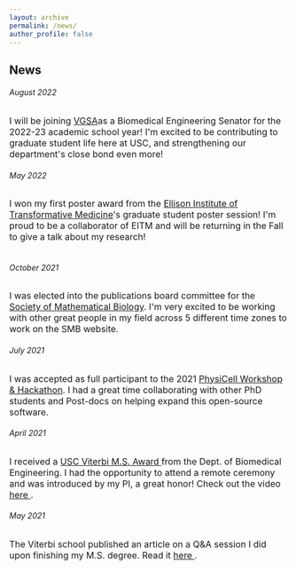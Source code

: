 ```yaml
---
layout: archive
permalink: /news/
author_profile: false
---
```

<h2 class="remove-whitespace">News</h2>

<h6 class="remove-whitespace">August 2022</h6>
<p style="font-size:16px">I will be joining <a href="https://vgsa.usc.edu/">VGSA</a>as a Biomedical Engineering Senator for the 2022-23 academic school year! I'm excited to be contributing to graduate student life here at USC, and strengthening our department's close bond even more!</p>


<h6 class="remove-whitespace">May 2022</h6>
<p style="font-size:16px">I won my first poster award from the  <a href="https://www.eitm.org/">Ellison Institute of Transformative Medicine</a>'s graduate student poster session! I'm proud to be a collaborator of EITM and will be returning in the Fall to give a talk about my research!</p>

<center><img src="/images/poster.png" alt="poster_session" width="400" height="1"></center>

<h6 class="remove-whitespace">October 2021</h6>
<p style="font-size:16px">I was elected into the publications board committee for the <a href="https://www.smb.org/">Society of Mathematical Biology</a>. I'm very excited to be working with other great people in my field across 5 different time zones to work on the SMB website.</p>
<h6 class="remove-whitespace">July 2021</h6>
<p style="font-size:16px">I was accepted as full participant to the 2021 <a href="http://physicell.org/ws2021/">PhysiCell Workshop & Hackathon</a>. I had a great time collaborating with other PhD students and Post-docs on helping expand this open-source software. </p>
<h6 class="remove-whitespace">April 2021</h6>
<p style="font-size:16px"> I received a <a href="https://viterbischool.usc.edu/news/2021/05/recognizing-excellence-2021-masters-awards-ceremony/"> USC Viterbi M.S. Award </a> from the Dept. of Biomedical Engineering. I had the opportunity to attend a remote ceremony and was introduced by my PI, a great honor! Check out the video <a href="https://www.youtube.com/watch?v=DdR5Qez9J0Y&feature=emb_title"> here </a>.
</p>
<h6 class="remove-whitespace">May 2021</h6>
<p style="font-size:16px"> The Viterbi school published an article on a Q&A session I did upon finishing my M.S. degree. Read it <a href="https://viterbischool.usc.edu/news/2021/05/niki-tavakoli-biomedical-engineering-graduating-student-qa/">here </a>.</p>
